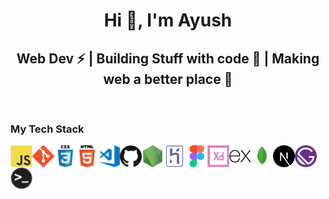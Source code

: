 ﻿<h1 align="center">Hi 👋, I'm Ayush</h1>
<h2 align="center">Web Dev ⚡ | Building Stuff with code 🚀 | Making web a better place 🙌</h2>

<br>

### My Tech Stack

<img align="left" alt="Javascript" width="35px" src="https://raw.githubusercontent.com/devicons/devicon/master/icons/javascript/javascript-original.svg" />

<img align="left" alt="Git" width="35px" src="https://raw.githubusercontent.com/devicons/devicon/master/icons/git/git-original.svg" />

<img align="left" alt="CSS3" width="35px" src="https://raw.githubusercontent.com/github/explore/80688e429a7d4ef2fca1e82350fe8e3517d3494d/topics/css/css.png" />

<img align="left" alt="HTML5" width="35px" src="https://raw.githubusercontent.com/github/explore/80688e429a7d4ef2fca1e82350fe8e3517d3494d/topics/html/html.png" />

<img align="left" alt="Visual Studio Code" width="35px" src="https://raw.githubusercontent.com/github/explore/80688e429a7d4ef2fca1e82350fe8e3517d3494d/topics/visual-studio-code/visual-studio-code.png" />

<img align="left" alt="GitHub" width="35px" src="https://raw.githubusercontent.com/github/explore/78df643247d429f6cc873026c0622819ad797942/topics/github/github.png" />

<img align="left" alt="Node.js" width="35px" src="https://raw.githubusercontent.com/github/explore/80688e429a7d4ef2fca1e82350fe8e3517d3494d/topics/nodejs/nodejs.png" />

<img align="left" alt="Heroku" width="35px" src="https://raw.githubusercontent.com/devicons/devicon/master/icons/heroku/heroku-original.svg" />

<img align="left" alt="Figma" width="35px" src="https://raw.githubusercontent.com/devicons/devicon/master/icons/figma/figma-original.svg" />

<img align="left" alt="Adobe XD" width="35px" src="https://raw.githubusercontent.com/devicons/devicon/master/icons/xd/xd-line.svg" />

<img align="left" alt="Express" width="35px" src="https://raw.githubusercontent.com/devicons/devicon/master/icons/express/express-original.svg" />

<img align="left" alt="MongoDB" width="35px" src="https://raw.githubusercontent.com/devicons/devicon/master/icons/mongodb/mongodb-original.svg" />

<img align="left" alt="Nextjs" width="35px" src="https://raw.githubusercontent.com/devicons/devicon/master/icons/nextjs/nextjs-original.svg" />

<img align="left" alt="Gatsby" width="35px" src="https://raw.githubusercontent.com/devicons/devicon/master/icons/gatsby/gatsby-original.svg" />

<img align="left" alt="Terminal" width="35px" src="https://raw.githubusercontent.com/github/explore/80688e429a7d4ef2fca1e82350fe8e3517d3494d/topics/terminal/terminal.png" />